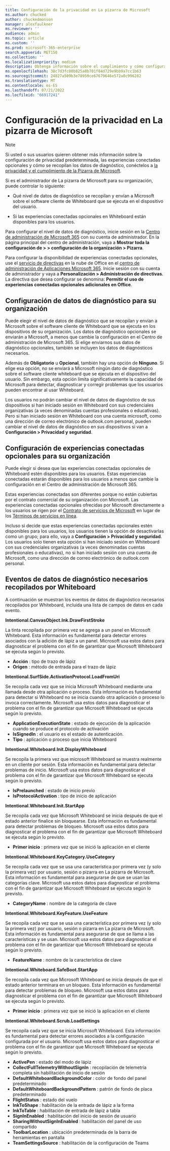 ```yaml
---
title: Configuración de la privacidad en La pizarra de Microsoft
ms.author: chucked
author: chuckedmonson
manager: alexfaulkner
ms.reviewer: ''
audience: admin
ms.topic: article
ms.custom: ''
ms.prod: microsoft-365-enterprise
search.appverid: MET150
ms.collection: ''
ms.localizationpriority: medium
description: Obtenga información sobre el cumplimiento y cómo configurar las opciones de privacidad en La pizarra de Microsoft.
ms.openlocfilehash: 38c7d3fc80b825a8b701f84d729e9bb9a7cc1b63
ms.sourcegitcommit: 24827a509b3e78959ce67679646e572a0c996282
ms.translationtype: MT
ms.contentlocale: es-ES
ms.lasthandoff: 07/21/2022
ms.locfileid: "66917241"
---
```

# <a name="configure-privacy-settings-in-microsoft-whiteboard"></a>Configuración de la privacidad en La pizarra de Microsoft

>[!NOTE]
> Si usted o sus usuarios quieren obtener más información sobre la configuración de privacidad predeterminada, las experiencias conectadas opcionales y cómo se recopilan los datos de diagnóstico, conéctelos a [la privacidad y el cumplimiento de la Pizarra de Microsoft](https://support.microsoft.com/office/privacy-and-compliance-ed9f0de9-71be-44c2-837d-e0f448660be1).

Si es el administrador de La pizarra de Microsoft para su organización, puede controlar lo siguiente:

- Qué nivel de datos de diagnóstico se recopilan y envían a Microsoft sobre el software cliente de Whiteboard que se ejecuta en el dispositivo del usuario.

- Si las experiencias conectadas opcionales en Whiteboard están disponibles para los usuarios.

Para configurar el nivel de datos de diagnóstico, inicie sesión en la [Centro de administración de Microsoft 365](/microsoft-365/admin/admin-overview/admin-center-overview) con su cuenta de administrador. En la página principal del centro de administración, vaya a **Mostrar toda la configuración de > > configuración de la organización > Pizarra**.

Para configurar la disponibilidad de experiencias conectadas opcionales, use el [servicio de directivas](/deployoffice/admincenter/overview-office-cloud-policy-service) en la nube de Office en el [centro de administración de Aplicaciones Microsoft 365](https://config.office.com). Inicie sesión con su cuenta de administrador y vaya a **Personalización > Administración de directivas**. La directiva que desea configurar se denomina: **Permitir el uso de experiencias conectadas opcionales adicionales en Office**.

## <a name="diagnostic-data-setting-for-your-organization"></a>Configuración de datos de diagnóstico para su organización

Puede elegir el nivel de datos de diagnóstico que se recopilan y envían a Microsoft sobre el software cliente de Whiteboard que se ejecuta en los dispositivos de su organización. Los datos de diagnóstico opcionales se enviarán a Microsoft, a menos que cambie la configuración en el Centro de administración de Microsoft 365. Si elige enviarnos sus datos de diagnóstico opcionales, también se incluyen los datos de diagnósticos necesarios.

Además de **Obligatorio** u **Opcional**, también hay una opción de **Ninguno**. Si elige esa opción, no se enviará a Microsoft ningún dato de diagnóstico sobre el software cliente whiteboard que se ejecuta en el dispositivo del usuario. Sin embargo, esta opción limita significativamente la capacidad de Microsoft para detectar, diagnosticar y corregir problemas que los usuarios pueden encontrar al usar Whiteboard.

Los usuarios no podrán cambiar el nivel de datos de diagnóstico de sus dispositivos si han iniciado sesión en Whiteboard con sus credenciales organizativas (a veces denominadas cuentas profesionales o educativas). Pero si han iniciado sesión en Whiteboard con una cuenta microsoft, como una dirección de correo electrónico de outlook.com personal, pueden cambiar el nivel de datos de diagnóstico en sus dispositivos si van a **Configuración > Privacidad y seguridad**.

## <a name="optional-connected-experiences-setting-for-your-organization"></a>Configuración de experiencias conectadas opcionales para su organización

Puede elegir si desea que las experiencias conectadas opcionales de Whiteboard estén disponibles para los usuarios. Estas experiencias conectadas estarán disponibles para los usuarios a menos que cambie la configuración en el Centro de administración de Microsoft 365. 

Estas experiencias conectadas son diferentes porque no están cubiertas por el contrato comercial de su organización con Microsoft. Las experiencias conectadas opcionales ofrecidas por Microsoft directamente a los usuarios se rigen por el [Contrato de servicios de Microsoft](https://www.microsoft.com/servicesagreement) en lugar de los [Términos de servicios en línea](https://www.microsoft.com/licensing/product-licensing/products).

Incluso si decide que estas experiencias conectadas opcionales estén disponibles para los usuarios, los usuarios tienen la opción de desactivarlas como un grupo; para ello, vaya a **Configuración > Privacidad y seguridad**. Los usuarios solo tienen esta opción si han iniciado sesión en Whiteboard con sus credenciales organizativas (a veces denominadas cuentas profesionales o educativas), no si han iniciado sesión con una cuenta de Microsoft, como una dirección de correo electrónico de outlook.com personal.

## <a name="required-diagnostic-data-events-collected-by-whiteboard"></a>Eventos de datos de diagnóstico necesarios recopilados por Whiteboard

A continuación se muestran los eventos de datos de diagnóstico necesarios recopilados por Whiteboard, incluida una lista de campos de datos en cada evento.

**Intentional.CanvasObject.Ink.DrawFirstStroke**

La tinta recopilada por primera vez se agrega a un panel en Microsoft Whiteboard. Esta información es fundamental para detectar errores asociados con la adición de lápiz a un panel. Microsoft usa estos datos para diagnosticar el problema con el fin de garantizar que Microsoft Whiteboard se ejecuta según lo previsto.

- **Acción** : tipo de trazo de lápiz
- **Origen** : método de entrada para el trazo de lápiz

**Intentional.SurfSide.ActivationProtocol.LoadFromUri**

Se recopila cada vez que se inicia Microsoft Whiteboard mediante una llamada desde otra aplicación o proceso. Esta información es fundamental para detectar si Whiteboard no se inicia cuando otra aplicación o proceso lo invoca correctamente. Microsoft usa estos datos para diagnosticar el problema con el fin de garantizar que Microsoft Whiteboard se ejecuta según lo previsto.

- **ApplicationExecutionState** : estado de ejecución de la aplicación cuando se produce el protocolo de activación
- **IsSignedIn** : el usuario es el estado de autenticación.
- **Tipo** : aplicación o proceso que inicia Whiteboard

**Intentional.Whiteboard.Init.DisplayWhiteboard**

Se recopila la primera vez que microsoft Whiteboard se muestra realmente en un cliente por sesión. Esta información es fundamental para detectar problemas de inicio. Microsoft usa estos datos para diagnosticar el problema con el fin de garantizar que Microsoft Whiteboard se ejecuta según lo previsto.

- **IsPrelaunched** : estado de inicio previo
- **IsProtocolActivation** : tipo de inicio de aplicación

**Intentional.Whiteboard.Init.StartApp**

Se recopila cada vez que Microsoft Whiteboard se inicia después de que el estado anterior finalice sin bloquearse. Esta información es fundamental para detectar problemas de bloqueo. Microsoft usa estos datos para diagnosticar el problema con el fin de garantizar que Microsoft Whiteboard se ejecuta según lo previsto.

- **Primer inicio** : primera vez que se inició la aplicación en el cliente

**Intentional.Whiteboard.KeyCategory.UseCategory**

Se recopila cada vez que se usa una característica por primera vez (y solo la primera vez) por usuario, sesión o pizarra en La pizarra de Microsoft. Esta información es fundamental para asegurarse de que se usan las categorías clave. Microsoft usa estos datos para diagnosticar el problema con el fin de garantizar que Microsoft Whiteboard se ejecuta según lo previsto.

- **CategoryName** : nombre de la categoría de clave

**Intentional.Whiteboard.KeyFeature.UseFeature**

Se recopila cada vez que se usa una característica por primera vez (y solo la primera vez) por usuario, sesión o pizarra en La pizarra de Microsoft. Esta información es fundamental para asegurarse de que se llama a las características y se usan. Microsoft usa estos datos para diagnosticar el problema con el fin de garantizar que Microsoft Whiteboard se ejecuta según lo previsto.

- **FeatureName** : nombre de la característica de clave

**Intentional.Whiteboard.SafeBoot.StartApp**

Se recopila cada vez que Microsoft Whiteboard se inicia después de que el estado anterior terminara en un bloqueo. Esta información es fundamental para detectar problemas de bloqueo. Microsoft usa estos datos para diagnosticar el problema con el fin de garantizar que Microsoft Whiteboard se ejecuta según lo previsto.

- **Primer inicio** : primera vez que se inició la aplicación en el cliente

**Intentional.Whiteboard.Scrub.LoadSettings**

Se recopila cada vez que se inicia Microsoft Whiteboard. Esta información es fundamental para detectar errores asociados a la configuración configurada por el usuario. Microsoft usa estos datos para diagnosticar el problema con el fin de garantizar que Microsoft Whiteboard se ejecuta según lo previsto.

- **ActivePen** : estado del modo de lápiz
- **CollectFullTelemetryWithoutSignIn** : recopilación de telemetría completa sin habilitación de inicio de sesión
- **DefaultWhiteboardBackgroundColor** : color de fondo del panel predeterminado
- **DefaultWhiteboardBackgroundPattern** : patrón de fondo de placa predeterminado
- **FlightStatus** : estado del vuelo
- **InkToShape** : habilitación de la entrada de lápiz a la forma
- **InkToTable** : habilitación de entrada de lápiz a tabla
- **SignInEnabled** : habilitación del inicio de sesión de usuario
- **SharingWithoutSignInEnabled** : habilitación del panel de uso compartido
- **ToolbarLocation** : ubicación predeterminada de la barra de herramientas en pantalla
- **TeamSettingsSource** : habilitación de la configuración de Teams
